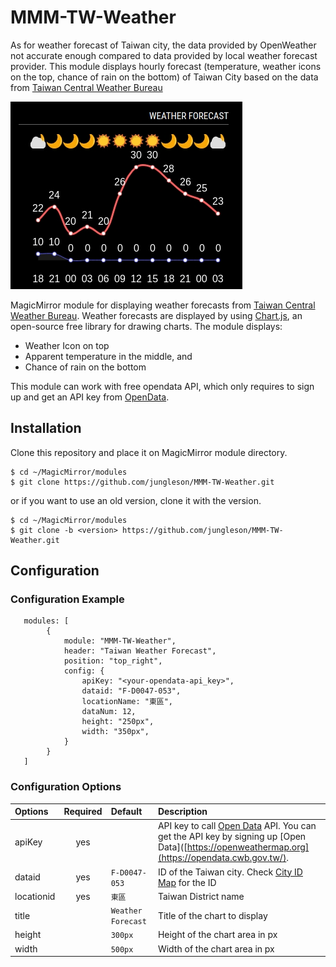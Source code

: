 # MMM-TW-Weather

As for weather forecast of Taiwan city, the data provided by OpenWeather not accurate enough compared to data provided by local weather forecast provider. This module displays hourly forecast (temperature, weather icons on the top, chance of rain on the bottom) of Taiwan City based on the data from [Taiwan Central Weather Bureau](https://www.cwb.gov.tw/eng/)

![image](./screenshot.jpg)

MagicMirror module for displaying weather forecasts from [Taiwan Central Weather Bureau](https://www.cwb.gov.tw/eng/). Weather forecasts are displayed by using [Chart.js](https://www.chartjs.org/), an open-source free library for drawing charts. The module displays:
* Weather Icon on top
* Apparent temperature in the middle, and
* Chance of rain on the bottom

This module can work with free opendata API, which only requires to sign up and get an API key from [OpenData](https://opendata.cwb.gov.tw/index).

## Installation

Clone this repository and place it on MagicMirror module directory.

```
$ cd ~/MagicMirror/modules
$ git clone https://github.com/jungleson/MMM-TW-Weather.git
```

or if you want to use an old version, clone it with the version.
```
$ cd ~/MagicMirror/modules
$ git clone -b <version> https://github.com/jungleson/MMM-TW-Weather.git
```

## Configuration

### Configuration Example

```
   modules: [
        {
            module: "MMM-TW-Weather",
            header: "Taiwan Weather Forecast",
            position: "top_right",
            config: {
                apiKey: "<your-opendata-api_key>",
                dataid: "F-D0047-053",
                locationName: "東區",
                dataNum: 12,
                height: "250px",
                width: "350px",
            }
        }
   ]
```

### Configuration Options

| Options | Required | Default | Description |
|:--------|:--------:|:--------|:------------|
| apiKey | yes | | API key to call [Open Data](https://opendata.cwb.gov.tw/) API. You can get the API key by signing up [Open Data]([https://openweathermap.org](https://opendata.cwb.gov.tw/). |
| dataid | yes | `F-D0047-053` | ID of the Taiwan city. Check [City ID Map](https://opendata.cwb.gov.tw/opendatadoc/CWB_Opendata_API_V1.2.pdf) for the ID|
| locationid | yes | `東區` | Taiwan District name |
| title | | `Weather Forecast` | Title of the chart to display |
| height | | `300px` | Height of the chart area in px |
| width | | `500px` | Width of the chart area in px |


